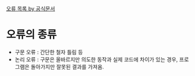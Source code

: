 
[오류 목록 by 공식문서]('https://developer.mozilla.org/ko/docs/Web/JavaScript/Reference/Errors')

# 오류의 종류
- 구문 오류 : 간단한 철자 틀림 등
- 논리 오류 : 구문은 올바르지만 의도한 동작과 실제 코드에 차이가 있는 경우, 프로그램은 돌아가지만 잘못된 결과를 가져옴.  